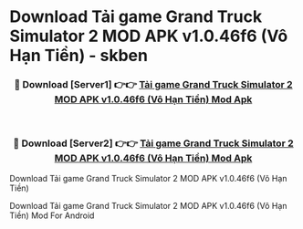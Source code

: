 # Download Tải game Grand Truck Simulator 2 MOD APK v1.0.46f6 (Vô Hạn Tiền) - skben


<div align="center">
<h3>🔴 Download [Server1] 👉👉 <a href="https://apk-comot.site?title=Tải_game_Grand_Truck_Simulator_2_MOD_APK_v1.0.46f6_(Vô_Hạn_Tiền)">Tải game Grand Truck Simulator 2 MOD APK v1.0.46f6 (Vô Hạn Tiền) Mod Apk</a></h3><br>
<h3>🔴 Download [Server2] 👉👉 <a href="https://apk-comot.site?title=Tải_game_Grand_Truck_Simulator_2_MOD_APK_v1.0.46f6_(Vô_Hạn_Tiền)">Tải game Grand Truck Simulator 2 MOD APK v1.0.46f6 (Vô Hạn Tiền) Mod Apk</a></h3>
</div>



Download Tải game Grand Truck Simulator 2 MOD APK v1.0.46f6 (Vô Hạn Tiền) 

Download Tải game Grand Truck Simulator 2 MOD APK v1.0.46f6 (Vô Hạn Tiền) Mod For Android
